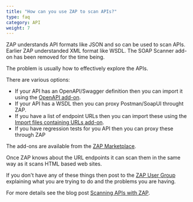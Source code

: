 ```yaml
---
title: "How can you use ZAP to scan APIs?"
type: faq
category: API
weight: 7
---
```



ZAP understands API formats like JSON and so can be used to scan APIs.
Earlier ZAP understanded XML format like WSDL. The SOAP Scanner add-on has been removed for the time being.

The problem is usually how to effectively explore the APIs.

There are various options:

  * If your API has an OpenAPI/Swagger definition then you can import it using the [OpenAPI add-on](/docs/desktop/addons/openapi-support/).
  * If your API has a WSDL then you can proxy Postman/SoapUI throught ZAP.
  * If you have a list of endpoint URLs then you can import these using the [Import files containing URLs add-on](/docs/desktop/addons/import-urls/).
  * If you have regression tests for you API then you can proxy these through ZAP

The add-ons are available from the [ZAP Marketplace](/addons/).

Once ZAP knows about the URL endpoints it can scan them in the same way as it
scans HTML based web sites.

If you don't have any of these things then post to the [ZAP User
Group](https://groups.google.com/group/zaproxy-users) explaining what you are
trying to do and the problems you are having.

For more details see the blog post [Scanning APIs with ZAP](/blog/2017-06-19-scanning-apis-with-zap/).
